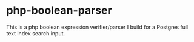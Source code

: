 php-boolean-parser
==================

This is a php boolean expression verifier/parser I build for a Postgres full text index search input.
